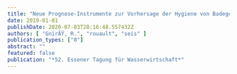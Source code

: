 ```yaml
---
title: "Neue Prognose-Instrumente zur Vorhersage der Hygiene von Badegewässern"
date: 2019-01-01
publishDate: 2020-07-03T20:16:48.557432Z
authors: [ "GnirÃŸ, R.", "rouault", "seis" ]
publication_types: ["0"]
abstract: ""
featured: false
publication: "*52. Essener Tagung für Wasserwirtschaft*"
---
```


